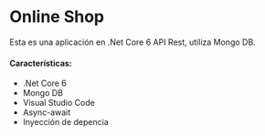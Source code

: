 # Online Shop

Esta es una aplicación en .Net Core 6 API Rest, utiliza Mongo DB.

#### Características:
- .Net Core 6
- Mongo DB
- Visual Studio Code
- Async-await
- Inyección de depencia
